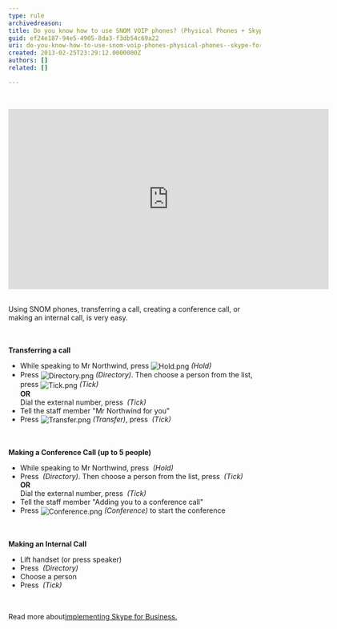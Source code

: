 ```yaml
---
type: rule
archivedreason: 
title: Do you know how to use SNOM VOIP phones? (Physical Phones + Skype for Business)
guid: ef24e187-94e5-4905-8da3-f3db54c69a22
uri: do-you-know-how-to-use-snom-voip-phones-physical-phones--skype-for-business
created: 2013-02-25T23:29:12.0000000Z
authors: []
related: []

---
```



<p>​</p><div class="ms-rtestate-read ms-rte-embedcode ms-rte-embedil ms-rtestate-notify s4-wpActive"><iframe width="640" height="360" src="https&#58;//www.youtube.com/embed/NZTY5f1mMWk?rel=0" frameborder="0"></iframe>&#160;</div><p>Using SNOM phones, transferring a call, creating a conference call, or making an internal call,&#160;is very easy. ​
​</p>
<br><excerpt class='endintro'></excerpt><br>
<b>Transferring a call</b> 
<div class="grey-box"><ul><li>While speaking to Mr Northwind, press 
         <img alt="Hold.png" src="/PublishingImages/Hold.png" style="vertical-align&#58;middle;" /> 
         <i>(Hold)</i></li><li>Press 
         <img alt="Directory.png" src="/PublishingImages/Directory.png" style="vertical-align&#58;middle;" /> 
         <i>(Directory)</i>. Then choose a person from the list, press 
         <img alt="Tick.png" src="/PublishingImages/Tick.png" style="vertical-align&#58;middle;" /> 
         <i>(Tick)</i><br> 
         <b>OR</b><br> Dial the external number, press 
         <img src="/PublishingImages/Tick.png" alt="" style="vertical-align&#58;middle;" /> 
         <i>(Tick)</i></li><li>Tell the staff member &quot;Mr Northwind for you&quot;</li><li>Press 
         <img alt="Transfer.png" src="/PublishingImages/Transfer.png" style="vertical-align&#58;middle;" /> 
         <i>(Transfer)</i>, press 
         <img src="/PublishingImages/Tick.png" alt="" style="vertical-align&#58;middle;" /> 
         <i>(Tick)</i></li></ul></div>
<br> 
<br> 
<b>Making a Conference Call (up to 5 people)</b> 
<div class="grey-box"><ul><li>While speaking to Mr Northwind, press 
         <img src="/PublishingImages/Hold.png" alt="" style="vertical-align&#58;middle;" /> 
         <i>(Hold)</i></li><li>Press 
         <img src="/PublishingImages/Directory.png" alt="" style="vertical-align&#58;middle;" /> 
         <i>(Directory)</i>. Then choose a person from the list, press 
         <img src="/PublishingImages/Tick.png" alt="" style="vertical-align&#58;middle;" /> 
         <i>(Tick)</i><br> 
         <b>OR</b><br> Dial the external number, press 
         <img src="/PublishingImages/Tick.png" alt="" style="vertical-align&#58;middle;" /> 
         <i>(Tick)</i></li><li>Tell the staff member &quot;Adding you to a conference call&quot;</li><li>Press 
         <img alt="Conference.png" src="/PublishingImages/Conference.png" style="vertical-align&#58;middle;" /> 
         <i>(Conference)</i> to start the conference</li></ul></div>
<br>
<br> 
<b>Making an Internal Call</b> 
<div class="grey-box"><ul><li>Lift handset (or press speaker)</li><li>Press 
         <img src="/PublishingImages/Directory.png" alt="" style="vertical-align&#58;middle;" /> 
         <i>(Directory)</i></li><li>Choose a person</li><li>Press 
         <em></em><img src="/PublishingImages/Tick.png" alt="" style="vertical-align&#58;middle;" /> 
         <i>(Tick)</i> 
         <p>&#160;</p></li></ul></div><p>Read more about 
   <a href="http&#58;//www.ssw.com.au/ssw/Consulting/Lync.aspx">​</a><a href="http&#58;//www.ssw.com.au/ssw/Consulting/Lync.aspx" style="line-height&#58;20px;">implementing Skype for Business​.​​</a></p>


